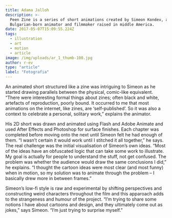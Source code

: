```yaml
---
title: Adama Jalloh
description: >-
  Peen Zine is a series of short animations created by Simeon Kondev, a
  Bulgarian-born animator and filmmaker raised in middle America.
date: 2017-05-07T15:09:55.224Z
tags:
  - illustration
  - art
  - motion
  - article
image: /img/uploads/ar_1_thumb-100.jpg
author: r-ev
type: "article"
label: "Fotografia"
---
```

An animated short structured like a zine was intriguing to Simeon as he started drawing parallels between the physical, comic-like equivalent. “There were interesting formal things about zines; often black and white, artefacts of reproduction, poorly bound. It occurred to me that most animations on the internet, like zines, are ‘self-published’. So it was also a context to celebrate a personal, solitary work,” explains the animator.

His 2D short was drawn and animated using Flash and Adobe Animate and used After Effects and Photoshop for surface finishes. Each chapter was completed before moving onto the next until Simeon felt he had enough of them. “I wasn’t certain it would work until I stitched it all together,” he says. The real challenge was the initial visualisation of Simeon’s own ideas. “Most of the ideas have an obfuscated logic that can take some work to illustrate. My goal is actually for people to understand the stuff, not get confused. The problem was whether the audience would draw the same conclusions I did,” he explains. “I thought the cartoon ideas were most clear (and most funny) when in motion, so my solution was to animate through the problem – I basically drew more in between frames.”

Simeon’s low-fi style is raw and experimental by shifting perspectives and constructing weird characters throughout the film and this apparoach adds to the strangeness and humour of the project. “I’m trying to share some notions I have about cartoons and design, and they ultimately come out as jokes,” says Simeon. “I’m just trying to surprise myself.”
